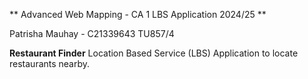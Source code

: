 ** Advanced Web Mapping - CA 1 LBS Application 2024/25 **

Patrisha Mauhay - C21339643 
TU857/4

**Restaurant Finder**
Location Based Service (LBS) Application to locate restaurants nearby.
